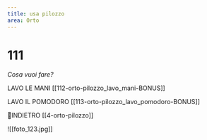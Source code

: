 ```yaml
---
title: usa pilozzo
area: Orto
---
```

# 111
_Cosa vuoi fare?_

LAVO LE MANI [[112-orto-pilozzo_lavo_mani-BONUS]]

LAVO IL POMODORO [[113-orto-pilozzo_lavo_pomodoro-BONUS]]

👣INDIETRO [[4-orto-pilozzo]]

![[foto_123.jpg]]